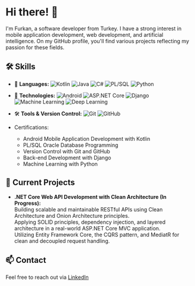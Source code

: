 # Hi there! 👋

I'm Furkan, a software developer from Turkey. I have a strong interest in mobile application development, web development, and artificial intelligence. On my GitHub profile, you'll find various projects reflecting my passion for these fields.

## 🛠 Skills

- 🚀 **Languages:** ![Kotlin](https://img.shields.io/badge/Kotlin-0095D5?style=flat&logo=kotlin&logoColor=white) ![Java](https://img.shields.io/badge/Java-007396?style=flat&logo=java&logoColor=white) ![C#](https://img.shields.io/badge/C%23-239120?style=flat&logo=c-sharp&logoColor=white) ![PL/SQL](https://img.shields.io/badge/PL%2FSQL-CC2927?style=flat&logo=oracle&logoColor=white) ![Python](https://img.shields.io/badge/Python-3776AB?style=flat&logo=python&logoColor=white)  
- 📱 **Technologies:** ![Android](https://img.shields.io/badge/Android-3DDC84?style=flat&logo=android&logoColor=white) ![ASP.NET Core](https://img.shields.io/badge/ASP.NET%20Core-512BD4?style=flat&logo=dotnet&logoColor=white) ![Django](https://img.shields.io/badge/Django-092E20?style=flat&logo=django&logoColor=white) ![Machine Learning](https://img.shields.io/badge/Machine%20Learning-%23FF6F00.svg?style=flat&logo=tensorflow&logoColor=white) ![Deep Learning](https://img.shields.io/badge/Deep%20Learning-%2300A3E0.svg?style=flat&logo=pytorch&logoColor=white)  
- 🛠 **Tools & Version Control:** ![Git](https://img.shields.io/badge/Git-F05032?style=flat&logo=git&logoColor=white) ![GitHub](https://img.shields.io/badge/GitHub-181717?style=flat&logo=github&logoColor=white)  

- Certifications:  
  - Android Mobile Application Development with Kotlin  
  - PL/SQL Oracle Database Programming  
  - Version Control with Git and GitHub  
  - Back-end Development with Django  
  - Machine Learning with Python  

## 🚀 Current Projects

- **.NET Core Web API Development with Clean Architecture (In Progress):**  
  Building scalable and maintainable RESTful APIs using Clean Architecture and Onion Architecture principles.  
  Applying SOLID principles, dependency injection, and layered architecture in a real-world ASP.NET Core MVC application.  
  Utilizing Entity Framework Core, the CQRS pattern, and MediatR for clean and decoupled request handling.


## 📫 Contact

Feel free to reach out via [LinkedIn](https://www.linkedin.com/in/furkan-terzi-8ba528257/)
